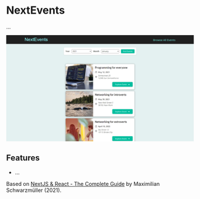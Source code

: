 # NextEvents

...

<p align="center">
    <img src="screenshot.png">
</p>

## Features

- ...

Based on [NextJS & React - The Complete Guide](https://www.udemy.com/course/nextjs-react-the-complete-guide/) by Maximilian Schwarzmüller (2021).
